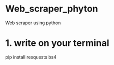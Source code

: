 # Web_scraper_phyton
Web scraper using python

# 1. write on your terminal
pip install resquests bs4
